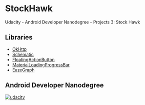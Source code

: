 # StockHawk

Udacity - Android Developer Nanodegree - Projects 3: Stock Hawk


## Libraries

* [OkHttp](https://github.com/square/okhttp)
* [Schematic](https://github.com/SimonVT/schematic)
* [FloatingActionButton](https://github.com/makovkastar/FloatingActionButton)
* [MaterialLoadingProgressBar](https://github.com/lsjwzh/MaterialLoadingProgressBar)
* [EazeGraph](https://github.com/blackfizz/EazeGraph)

## Android Developer Nanodegree
[![udacity][1]][2]

[1]: https://raw.githubusercontent.com/ewintory/udacity-popular-movies/master/art/nanodegree-logo.png
[2]: https://www.udacity.com/course/android-developer-nanodegree--nd801
